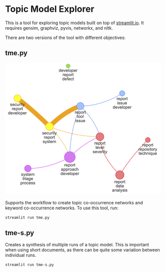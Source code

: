 # Topic Model Explorer

This is a tool for exploring topic models built on top of [streamlit.io](https://www.streamlit.io). It requires gensim, graphviz, pyvis, networkx, and nltk.

There are two versions of the tool with different objectives:

## tme.py

![](doc/topic-co-occurrence-network.png)

Supports the workflow to create topic co-occurrence networks and keyword co-occurrence networks. To use this tool, run:

```
streamlit run tme.py
```

## tme-s.py 

Creates a synthesis of multiple runs of a topic model. This is important when using short documents, as there can be quite some variation between individual runs.

```
streamlit run tme-s.py
```